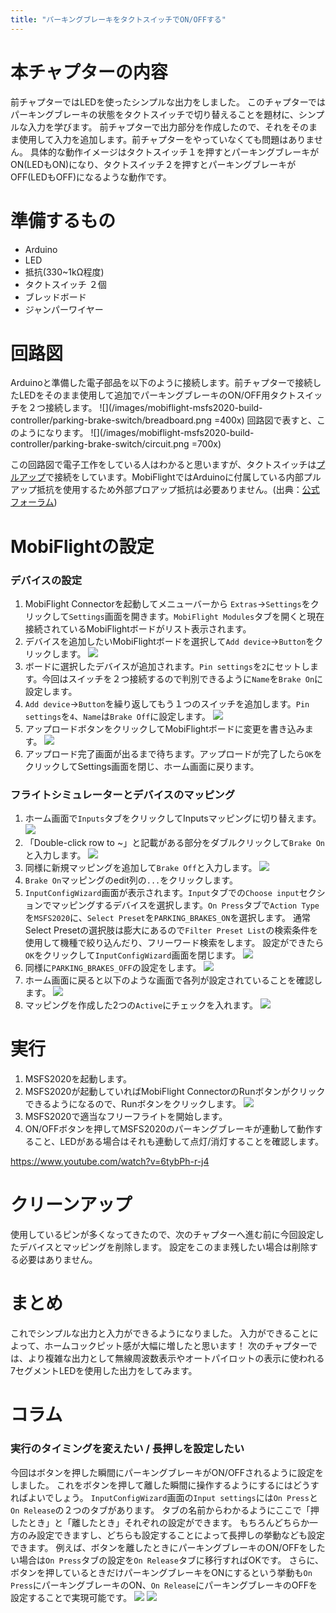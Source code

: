 ```yaml
---
title: "パーキングブレーキをタクトスイッチでON/OFFする"
---
```

# 本チャプターの内容
前チャプターではLEDを使ったシンプルな出力をしました。
このチャプターではパーキングブレーキの状態をタクトスイッチで切り替えることを題材に、シンプルな入力を学びます。
前チャプターで出力部分を作成したので、それをそのまま使用して入力を追加します。前チャプターをやっていなくても問題はありません。
具体的な動作イメージはタクトスイッチ１を押すとパーキングブレーキがON(LEDもON)になり、タクトスイッチ２を押すとパーキングブレーキがOFF(LEDもOFF)になるような動作です。

# 準備するもの
- Arduino
- LED
- 抵抗(330~1kΩ程度)
- タクトスイッチ ２個
- ブレッドボード
- ジャンパーワイヤー

# 回路図
Arduinoと準備した電子部品を以下のように接続します。前チャプターで接続したLEDをそのまま使用して追加でパーキングブレーキのON/OFF用タクトスイッチを２つ接続します。
![](/images/mobiflight-msfs2020-build-controller/parking-brake-switch/breadboard.png =400x)
回路図で表すと、このようになります。
![](/images/mobiflight-msfs2020-build-controller/parking-brake-switch/circuit.png =700x)

この回路図で電子工作をしている人はわかると思いますが、タクトスイッチは[プルアップ](https://miraiworks.org/?p=6213#i)で接続をしています。MobiFlightではArduinoに付属している内部プルアップ抵抗を使用するため外部プロアップ抵抗は必要ありません。(出典：[公式フォーラム](https://www.mobiflight.com/forum/topic/2888.html))

# MobiFlightの設定
### デバイスの設定
1. MobiFlight Connectorを起動してメニューバーから `Extras`→`Settings`をクリックして`Settings`画面を開きます。`MobiFlight Modules`タブを開くと現在接続されているMobiFlightボードがリスト表示されます。
1. デバイスを追加したいMobiFlightボードを選択して`Add device`→`Button`をクリックします。
![](/images/mobiflight-msfs2020-build-controller/parking-brake-switch/1.png)
1. ボードに選択したデバイスが追加されます。`Pin settings`を`2`にセットします。今回はスイッチを２つ接続するので判別できるように`Name`を`Brake On`に設定します。
1. `Add device`→`Button`を繰り返してもう１つのスイッチを追加します。`Pin settings`を`4`、`Name`は`Brake Off`に設定します。
![](/images/mobiflight-msfs2020-build-controller/parking-brake-switch/2.png)
1. アップロードボタンをクリックしてMobiFlightボードに変更を書き込みます。
![](/images/mobiflight-msfs2020-build-controller/parking-brake-switch/3.png)
1. アップロード完了画面が出るまで待ちます。アップロードが完了したら`OK`をクリックしてSettings画面を閉じ、ホーム画面に戻ります。

### フライトシミュレーターとデバイスのマッピング
1. ホーム画面で`Inputs`タブをクリックしてInputsマッピングに切り替えます。
![](/images/mobiflight-msfs2020-build-controller/parking-brake-switch/101.png)
1. 「Double-click row to ~」と記載がある部分をダブルクリックして`Brake On`と入力します。
![](/images/mobiflight-msfs2020-build-controller/parking-brake-switch/102.png)
1. 同様に新規マッピングを追加して`Brake Off`と入力します。
![](/images/mobiflight-msfs2020-build-controller/parking-brake-switch/103.png)
1. `Brake On`マッピングのedit列の`...`をクリックします。
1. `InputConfigWizard`画面が表示されます。`Input`タブでの`Choose input`セクションでマッピングするデバイスを選択します。`On Press`タブで`Action Type`を`MSFS2020`に、`Select Preset`を`PARKING_BRAKES_ON`を選択します。
通常Select Presetの選択肢は膨大にあるので`Filter Preset List`の検索条件を使用して機種で絞り込んだり、フリーワード検索をします。
設定ができたら`OK`をクリックして`InputConfigWizard`画面を閉じます。
![](/images/mobiflight-msfs2020-build-controller/parking-brake-switch/104.png)
1. 同様に`PARKING_BRAKES_OFF`の設定をします。
![](/images/mobiflight-msfs2020-build-controller/parking-brake-switch/105.png)
1. ホーム画面に戻ると以下のような画面で各列が設定されていることを確認します。
![](/images/mobiflight-msfs2020-build-controller/parking-brake-switch/106.png)
1. マッピングを作成した2つの`Active`にチェックを入れます。
![](/images/mobiflight-msfs2020-build-controller/parking-brake-switch/107.png)

# 実行
1. MSFS2020を起動します。
1. MSFS2020が起動していればMobiFlight ConnectorのRunボタンがクリックできるようになるので、Runボタンをクリックします。
![](/images/mobiflight-msfs2020-build-controller/parking-brake-switch/201.png)
1. MSFS2020で適当なフリーフライトを開始します。
1. ON/OFFボタンを押してMSFS2020のパーキングブレーキが連動して動作すること、LEDがある場合はそれも連動して点灯/消灯することを確認します。

https://www.youtube.com/watch?v=6tybPh-r-j4

# クリーンアップ
使用しているピンが多くなってきたので、次のチャプターへ進む前に今回設定したデバイスとマッピングを削除します。
設定をこのまま残したい場合は削除する必要はありません。

# まとめ
これでシンプルな出力と入力ができるようになりました。
入力ができることによって、ホームコックピット感が大幅に増したと思います！
次のチャプターでは、より複雑な出力として無線周波数表示やオートパイロットの表示に使われる7セグメントLEDを使用した出力をしてみます。

# コラム
### 実行のタイミングを変えたい / 長押しを設定したい
今回はボタンを押した瞬間にパーキングブレーキがON/OFFされるように設定をしました。
これをボタンを押して離した瞬間に操作するようにするにはどうすればよいでしょう。
`InputConfigWizard`画面の`Input settings`には`On Press`と`On Release`の２つのタブがあります。
タブの名前からわかるようにここで「押したとき」と「離したとき」それぞれの設定ができます。
もちろんどちらか一方のみ設定できますし、どちらも設定することによって長押しの挙動なども設定できます。
例えば、ボタンを離したときにパーキングブレーキのON/OFFをしたい場合は`On Press`タブの設定を`On Release`タブに移行すればOKです。
さらに、ボタンを押しているときだけパーキングブレーキをONにするという挙動も`On Press`にパーキングブレーキのON、`On Release`にパーキングブレーキのOFFを設定することで実現可能です。
![](/images/mobiflight-msfs2020-build-controller/parking-brake-switch/column.png)
![](/images/mobiflight-msfs2020-build-controller/parking-brake-switch/column2.png)
